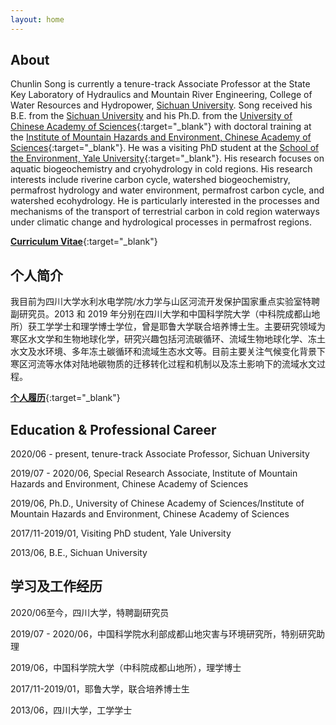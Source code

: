 ```yaml
---
layout: home
---
```


## About

Chunlin Song is currently a tenure-track Associate Professor at the State Key Laboratory of Hydraulics and Mountain River Engineering, College of Water Resources and Hydropower, [Sichuan University](http://en.scu.edu.cn/). Song received his B.E. from the [Sichuan University](http://en.scu.edu.cn/) and his Ph.D. from the [University of Chinese Academy of Sciences](http://english.ucas.ac.cn/){:target="_blank"} with doctoral training at the [Institute of Mountain Hazards and Environment, Chinese Academy of Sciences](http://english.imde.cas.cn/){:target="_blank"}. He was a visiting PhD student at the [School of the Environment, Yale University](https://environment.yale.edu/){:target="_blank"}. His research focuses on aquatic biogeochemistry and cryohydrology in cold regions. His research interests include riverine carbon cycle, watershed biogeochemistry, permafrost hydrology and water environment, permafrost carbon cycle, and watershed ecohydrology. He is particularly interested in the processes and mechanisms of the transport of terrestrial carbon in cold region waterways under climatic change and hydrological processes in permafrost regions.

[**Curriculum Vitae**](https://songchunlin.net/files/others/songchunlin_cv.pdf){:target="_blank"}

## 个人简介

我目前为四川大学水利水电学院/水力学与山区河流开发保护国家重点实验室特聘副研究员。2013 和 2019 年分别在四川大学和中国科学院大学（中科院成都山地所）获工学学士和理学博士学位，曾是耶鲁大学联合培养博士生。主要研究领域为寒区水文学和生物地球化学，研究兴趣包括河流碳循环、流域生物地球化学、冻土水文及水环境、多年冻土碳循环和流域生态水文等。目前主要关注气候变化背景下寒区河流等水体对陆地碳物质的迁移转化过程和机制以及冻土影响下的流域水文过程。

[**个人履历**](http://cwrh.scu.edu.cn/index/teachershow-80-148-324-1.html){:target="_blank"}

## Education & Professional Career

2020/06 - present, tenure-track Associate Professor, Sichuan University

2019/07 - 2020/06, Special Research Associate, Institute of Mountain Hazards and Environment, Chinese Academy of Sciences

2019/06, Ph.D., University of Chinese Academy of Sciences/Institute of Mountain Hazards and Environment, Chinese Academy of Sciences

2017/11-2019/01, Visiting PhD student, Yale University

2013/06, B.E., Sichuan University


## 学习及工作经历

2020/06至今，四川大学，特聘副研究员

2019/07 - 2020/06，中国科学院水利部成都山地灾害与环境研究所，特别研究助理

2019/06，中国科学院大学（中科院成都山地所），理学博士

2017/11-2019/01，耶鲁大学，联合培养博士生

2013/06，四川大学，工学学士